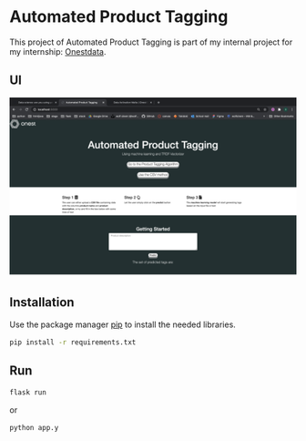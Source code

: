 # Automated Product Tagging

This project of Automated Product Tagging is part of my internal project for my internship: [Onestdata](https://onestdata.com/). 

## UI
![alt text](https://github.com/wolfsinem/product-tagging/blob/master/img/UI2.png)

## Installation

Use the package manager [pip](https://pip.pypa.io/en/stable/) to install the needed libraries.

```bash
pip install -r requirements.txt
```

## Run

```python
flask run
```
or 

```python
python app.y
```